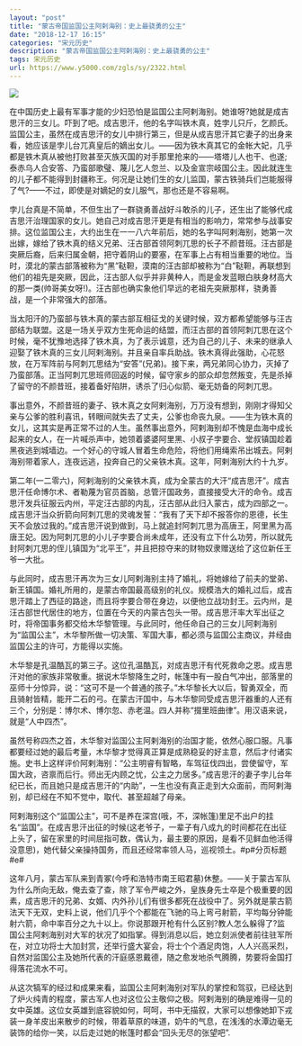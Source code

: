 ```yaml
---
layout: "post"
title: "蒙古帝国监国公主阿剌海别：史上最骁勇的公主"
date: "2018-12-17 16:15"
categories: "宋元历史"
description: "蒙古帝国监国公主阿剌海别：史上最骁勇的公主"
tags: 宋元历史
url: https://www.y5000.com/zgls/sy/2322.html
---
```






[![](https://img.y5000.com/uploads/allimg/160413/4-16041314541T13.jpg)](https://www.y5000.com/)

在中国历史上最有军事才能的少妇恐怕是监国公主阿剌海别。她谁呀?她就是成吉思汗的三女儿。吓到了吧。成吉思汗，他的名字叫铁木真，姓孛儿只斤，乞颜氏。监国公主，虽然在成吉思汗的女儿中排行第三，但是从成吉思汗其它妻子的出身来看，她应该是孛儿台兀真皇后的嫡出女儿。——因为铁木真其它的金帐大妃，几乎都是铁木真从被他打败甚至灭族灭国的对手那里抢来的——塔塔儿人也干、也遂;泰赤乌人合安答、乃蛮部歌璧、蔑儿乞人忽兰、以及金宣宗岐国公主。因此就连生的儿子都不能得到封疆称王。何况是让她们生的女儿监国，蒙古铁骑兵们岂能服得了气?——不过，即使是对嫡妃的女儿服气，那也还是不容易啊。

孛儿台真是不简单，不但生出了一群骁勇善战好斗敢杀的儿子，还生出了能够代成吉思汗治理国家的女儿。她自己对成吉思汗更是有相当的影响力，常常参与战事安排。这位监国公主，大约出生在一一八六年前后，她的名字叫阿剌海别，她第一次出嫁，嫁给了铁木真的结义兄弟、汪古部首领阿刺兀思的长子不颜昔班。汪古部是突厥后裔，后来归属金朝，把守着阴山的要塞，在军事上占有相当重要的地位。当时，漠北的蒙古部落被称为“黑”鞑靼，漠南的汪古部却被称为“白”鞑靼，再联想到他们的祖先是突厥，因此，汪古部人似乎并非黄种人，而是金发蓝眼白肤身材高大的那一类(帅哥美女呀!)。汪古部也确实象他们早远的老祖先突厥那样，骁勇善战，是一个非常强大的部落。

当太阳汗的乃蛮部与铁木真的蒙古部互相征戈的关键时候，双方都希望能够与汪古部结为联盟。这是一场关乎双方生死命运的结盟，而汪古部的首领阿刺兀思在这个时候，毫不犹豫地选择了铁木真，为了表示诚意，还为自己的儿子、未来的继承人迎娶了铁木真的三女儿阿剌海别。并且亲自率兵助战。铁木真得此强助，心花怒放，在万军阵前与阿刺兀思结为“安答”(兄弟)。接下来，两兄弟同心协力，灭掉了乃蛮部落。正当阿刺兀思班师回返的时候，留守家乡的部众却忽然叛变，先是杀掉了留守的不颜昔班，接着备好陷阱，诱杀了归心似箭、毫无妨备的阿刺兀思。

事出意外，不颜昔班的妻子、铁木真之女阿剌海别，万万没有想到，刚刚才得知父亲与公爹的胜利喜讯，转眼间就失去了丈夫，公爹也命丧九泉。——生为铁木真的女儿，这其实是再正常不过的人生。虽然事出意外，阿剌海别却不愧是血海中成长起来的女人，在一片喊杀声中，她领着婆婆阿里黑、小叔子孛要合、堂叔镇国趁着黑夜逃到城墙边。一个好心的守城人冒着生命危险，将他们用绳索吊出城去。阿剌海别带着家人，连夜远逃，投奔自己的父亲铁木真。这年，阿剌海别大约十九岁。

第二年(一二零六)，阿剌海别的父亲铁木真，成为全蒙古的大汗“成吉思汗”。成吉思汗任命博尔术、者勒蔑为官员首脑，总管汗国政务，直接接受大汗的命令。成吉思汗发兵征服云内州，平定汪古部的内乱，汪古部从此归入蒙古，成为四部之一。成吉思汗当众折箭向阿刺兀思的灵魂发誓：“我有了天下却不报答你的恩德，长生天不会放过我的。”成吉思汗说到做到，马上就追封阿刺兀思为高唐王，阿里黑为高唐王妃。因为阿刺兀思的小儿子孛要合尚未成年，还没有立下什么功劳，所以就先封阿刺兀思的侄儿镇国为“北平王”，并且把掠夺来的财物奴隶赠送给了这位新任王爷一大批。

与此同时，成吉思汗再次为三女儿阿剌海别主持了婚礼，将她嫁给了前夫的堂弟、新王镇国。婚礼所用的，是蒙古帝国最高级别的礼仪。规模浩大的婚礼过后，成吉思汗踏上了西征的路途，而且将孛要合带在身边，以便他立战功封王。云内州，是汪古部世代居住的地方，位置在今天的内蒙古包头一带。成吉思汗率大军出征之时，将帝国事务都交给木华黎管理。与此同时，他任命自己的三女儿阿剌海别为“监国公主”，木华黎所做一切决策、军国大事，都必须与监国公主商议，并经由监国公主的许可，方能得以实施。

木华黎是孔温酷瓦的第三子。这位孔温酷瓦，对成吉思汗有代死救命之恩。成吉思汗对他的家族非常敬重。据说木华黎降生之时，帐篷中有一股白气冲出，部落里的巫师十分惊异，说：“这可不是一个普通的孩子。”木华黎长大以后，智勇双全，而且骑射皆精，能开二石的弓。在蒙古汗国中，与木华黎同受成吉思汗器重的人还有三个，分别是：博尔术、博尔忽、赤老温。四人并称“掇里班曲律”。用汉语来说，就是“人中四杰”。

虽然号称四杰之首，木华黎对监国公主阿剌海别的治国才能，依然心服口服。凡事都要经过她的最后考量，木华黎才觉得真正算是成熟稳妥的好主意，然后才付诸实施。史书上这样评价阿剌海别：“公主明睿有智略，车驾征伐四出，尝使留守，军国大政，咨禀而后行。师出无内顾之忧，公主之力居多。”成吉思汗的妻子孛儿台年纪已长，而且她只是成吉思汗的“内助”，一生也没有真正走到大众面前，而阿剌海别，却已经在不知不觉中，取代、甚至超越了母亲。

阿剌海别这个“监国公主”，可不是养在深宫(哦，不，深帐篷)里足不出户的挂名“监国”。在成吉思汗出征的时候(这老爷子，一辈子有八成九的时间都花在出征上头了，留在家里的时间屈指可数，偶认为，最主要的原因，是看不见鲜血他活得没意思)，她代替父亲操持国务，而且还经常率领人马，巡视领土。#p#分页标题#e#

这年八月，蒙古军队来到青冢(今呼和浩特市南王昭君墓)休整。——关于蒙古军队为什么所向无敌，俺去查了查，除了军令严峻之外，皇族身先士卒是个极重要的因素，成吉思汗的兄弟、女婿、内外孙儿们有很多都死在战役中了。另外就是蒙古箭法天下无双，史料上说，他们几乎个个都能在飞驰的马上弯弓射箭，平均每分钟能射六箭，命中率百分之九十以上。你说那跟开枪有什么区别?教人怎么躲得了?监国公主阿剌海别对大军的状况了如指掌。得到消息以后，她立刻派使者前往驻军所在，对立功将士大加封赏，还举行盛大宴会，将士个个酒足肉饱，人人兴高采烈，自然对监国公主及她所代表的汗庭感恩戴德，随之愈发地杀气腾腾，势要将金国打得落花流水不可。

从这次犒军的经过和成果来看，监国公主阿剌海别对军队的掌控和驾驭，已经达到了炉火纯青的程度，蒙古军人也对这位公主敬仰之极。阿剌海别的确是难得一见的女中英雄。这位女英雄到底容貌如何，呵呵，书中无描叙，大家可以想像她卸下戎装一身羊皮出来散步的时候，带着草原的味道，奶牛的气息，在浅浅的水潭边毫无装饰的给你一笑，以后走过她的帐篷时都会“回头无尽的张望吧”.
